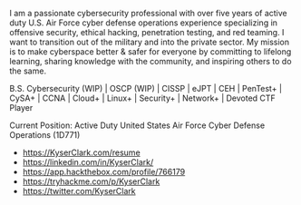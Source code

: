 I am a passionate cybersecurity professional with over five years of active duty U.S. Air Force cyber defense operations experience specializing in offensive security, ethical hacking, penetration testing, and red teaming. I want to transition out of the military and into the private sector. My mission is to make cyberspace better & safer for everyone by committing to lifelong learning, sharing knowledge with the community, and inspiring others to do the same. 

B.S. Cybersecurity (WIP) | OSCP (WIP) | CISSP | eJPT | CEH | PenTest+ | CySA+ | CCNA | Cloud+ | Linux+ | Security+ | Network+ | Devoted CTF Player

Current Position: Active Duty United States Air Force Cyber Defense Operations (1D771) 

* https://KyserClark.com/resume
* https://linkedin.com/in/KyserClark/
* https://app.hackthebox.com/profile/766179
* https://tryhackme.com/p/KyserClark
* https://twitter.com/KyserClark

<!---
KyserClark/KyserClark is a ✨ special ✨ repository because its `README.md` (this file) appears on your GitHub profile.
You can click the Preview link to take a look at your changes.
--->
